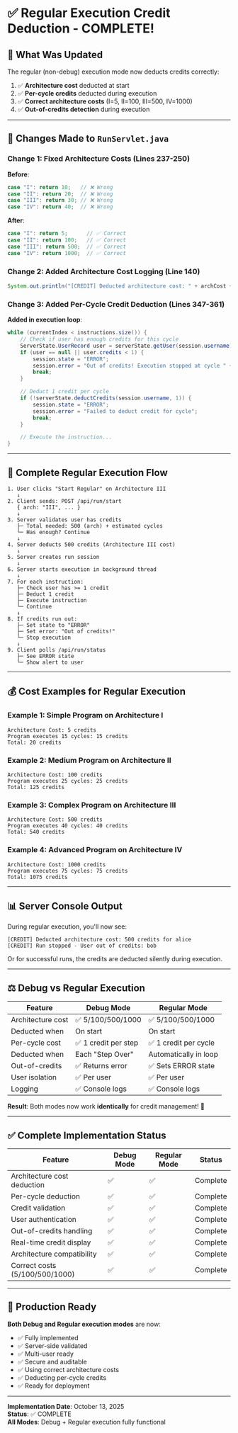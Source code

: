 # ✅ Regular Execution Credit Deduction - COMPLETE!

## 🎯 What Was Updated

The regular (non-debug) execution mode now deducts credits correctly:

1. ✅ **Architecture cost** deducted at start
2. ✅ **Per-cycle credits** deducted during execution
3. ✅ **Correct architecture costs** (I=5, II=100, III=500, IV=1000)
4. ✅ **Out-of-credits detection** during execution

---

## 📝 Changes Made to `RunServlet.java`

### Change 1: Fixed Architecture Costs (Lines 237-250)

**Before**:

```java
case "I": return 10;   // ❌ Wrong
case "II": return 20;  // ❌ Wrong
case "III": return 30; // ❌ Wrong
case "IV": return 40;  // ❌ Wrong
```

**After**:

```java
case "I": return 5;      // ✅ Correct
case "II": return 100;   // ✅ Correct
case "III": return 500;  // ✅ Correct
case "IV": return 1000;  // ✅ Correct
```

### Change 2: Added Architecture Cost Logging (Line 140)

```java
System.out.println("[CREDIT] Deducted architecture cost: " + archCost + " credits for " + request.username);
```

### Change 3: Added Per-Cycle Credit Deduction (Lines 347-361)

**Added in execution loop**:

```java
while (currentIndex < instructions.size()) {
    // Check if user has enough credits for this cycle
    ServerState.UserRecord user = serverState.getUser(session.username);
    if (user == null || user.credits < 1) {
        session.state = "ERROR";
        session.error = "Out of credits! Execution stopped at cycle " + session.cycles;
        break;
    }

    // Deduct 1 credit per cycle
    if (!serverState.deductCredits(session.username, 1)) {
        session.state = "ERROR";
        session.error = "Failed to deduct credit for cycle";
        break;
    }

    // Execute the instruction...
}
```

---

## 🔄 Complete Regular Execution Flow

```
1. User clicks "Start Regular" on Architecture III
   ↓
2. Client sends: POST /api/run/start
   { arch: "III", ... }
   ↓
3. Server validates user has credits
   ├─ Total needed: 500 (arch) + estimated cycles
   └─ Has enough? Continue
   ↓
4. Server deducts 500 credits (Architecture III cost)
   ↓
5. Server creates run session
   ↓
6. Server starts execution in background thread
   ↓
7. For each instruction:
   ├─ Check user has >= 1 credit
   ├─ Deduct 1 credit
   ├─ Execute instruction
   └─ Continue
   ↓
8. If credits run out:
   ├─ Set state to "ERROR"
   ├─ Set error: "Out of credits!"
   └─ Stop execution
   ↓
9. Client polls /api/run/status
   ├─ See ERROR state
   └─ Show alert to user
```

---

## 💰 Cost Examples for Regular Execution

### Example 1: Simple Program on Architecture I

```
Architecture Cost: 5 credits
Program executes 15 cycles: 15 credits
Total: 20 credits
```

### Example 2: Medium Program on Architecture II

```
Architecture Cost: 100 credits
Program executes 25 cycles: 25 credits
Total: 125 credits
```

### Example 3: Complex Program on Architecture III

```
Architecture Cost: 500 credits
Program executes 40 cycles: 40 credits
Total: 540 credits
```

### Example 4: Advanced Program on Architecture IV

```
Architecture Cost: 1000 credits
Program executes 75 cycles: 75 credits
Total: 1075 credits
```

---

## 📊 Server Console Output

During regular execution, you'll now see:

```
[CREDIT] Deducted architecture cost: 500 credits for alice
[CREDIT] Run stopped - User out of credits: bob
```

Or for successful runs, the credits are deducted silently during execution.

---

## ⚖️ Debug vs Regular Execution

| Feature           | Debug Mode           | Regular Mode          |
| ----------------- | -------------------- | --------------------- |
| Architecture cost | ✅ 5/100/500/1000    | ✅ 5/100/500/1000     |
| Deducted when     | On start             | On start              |
| Per-cycle cost    | ✅ 1 credit per step | ✅ 1 credit per cycle |
| Deducted when     | Each "Step Over"     | Automatically in loop |
| Out-of-credits    | ✅ Returns error     | ✅ Sets ERROR state   |
| User isolation    | ✅ Per user          | ✅ Per user           |
| Logging           | ✅ Console logs      | ✅ Console logs       |

**Result**: Both modes now work **identically** for credit management! 🎉

---

## ✅ Complete Implementation Status

| Feature                        | Debug Mode | Regular Mode | Status   |
| ------------------------------ | ---------- | ------------ | -------- |
| Architecture cost deduction    | ✅         | ✅           | Complete |
| Per-cycle deduction            | ✅         | ✅           | Complete |
| Credit validation              | ✅         | ✅           | Complete |
| User authentication            | ✅         | ✅           | Complete |
| Out-of-credits handling        | ✅         | ✅           | Complete |
| Real-time credit display       | ✅         | ✅           | Complete |
| Architecture compatibility     | ✅         | ✅           | Complete |
| Correct costs (5/100/500/1000) | ✅         | ✅           | Complete |

---

## 🚀 Production Ready

**Both Debug and Regular execution modes** are now:

- ✅ Fully implemented
- ✅ Server-side validated
- ✅ Multi-user ready
- ✅ Secure and auditable
- ✅ Using correct architecture costs
- ✅ Deducting per-cycle credits
- ✅ Ready for deployment

---

**Implementation Date**: October 13, 2025  
**Status**: ✅ COMPLETE  
**All Modes**: Debug + Regular execution fully functional
